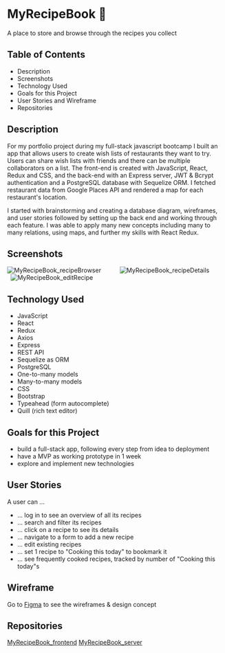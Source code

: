 # MyRecipeBook :stew:

A place to store and browse through the recipes you collect

## Table of Contents

- Description
- Screenshots
- Technology Used
- Goals for this Project
- User Stories and Wireframe
- Repositories

## Description

For my portfolio project during my full-stack javascript bootcamp I built an app that allows users to create wish lists of restaurants they want to try. Users can share wish lists with friends and there can be multiple collaborators on a list. The front-end is created with JavaScript, React, Redux and CSS, and the back-end with an Express server, JWT & Bcrypt authentication and a PostgreSQL database with Sequelize ORM. I fetched restaurant data from Google Places API and rendered a map for each restaurant's location.

I started with brainstorming and creating a database diagram, wireframes, and user stories followed by setting up the back end and working through each feature. I was able to apply many new concepts including many to many relations, using maps, and further my skills with React Redux.

## Screenshots

![MyRecipeBook_recipeBrowser](https://www.michielbrongers.nl/files/MyRecipeBook/MyRecipeBook_recipeBrowser.png)
&nbsp; &nbsp; &nbsp; &nbsp; &nbsp;
![MyRecipeBook_recipeDetails](https://www.michielbrongers.nl/files/MyRecipeBook/MyRecipeBook_recipeDetails.png)
&nbsp; &nbsp; &nbsp; &nbsp; &nbsp;
![MyRecipeBook_editRecipe](https://www.michielbrongers.nl/files/MyRecipeBook/MyRecipeBook_editRecipe.png)

## Technology Used

- JavaScript
- React
- Redux
- Axios
- Express
- REST API
- Sequelize as ORM
- PostgreSQL
- One-to-many models
- Many-to-many models
- CSS
- Bootstrap
- Typeahead (form autocomplete)
- Quill (rich text editor)

## Goals for this Project

- build a full-stack app, following every step from idea to deployment
- have a MVP as working prototype in 1 week
- explore and implement new technologies

## User Stories

A user can ...

- ... log in to see an overview of all its recipes
- ... search and filter its recipes
- ... click on a recipe to see its details
- ... navigate to a form to add a new recipe
- ... edit existing recipes
- ... set 1 recipe to "Cooking this today" to bookmark it
- ... see frequently cooked recipes, tracked by number of "Cooking this today"s

## Wireframe

Go to [Figma](https://www.figma.com/file/sWsPpwSuUDY75SikKpJLNP/MyRecipeBook?node-id=0%3A1) to see the wireframes & design concept

## Repositories

[MyRecipeBook_frontend](https://github.com/michielfbr/MyRecipeBook_frontend) [MyRecipeBook_server](https://github.com/michielfbr/MyRecipeBook_server)
